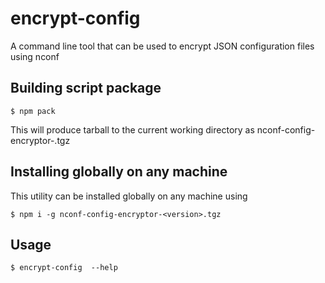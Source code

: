 # encrypt-config

A command line tool that can be used to encrypt JSON configuration files using nconf

## Building script package

`$ npm pack`

This will produce tarball to the current working directory as nconf-config-encryptor-<version>.tgz

## Installing globally on any machine

This utility can be installed globally on any machine using

`$ npm i -g nconf-config-encryptor-<version>.tgz`

## Usage

`$ encrypt-config  --help`

